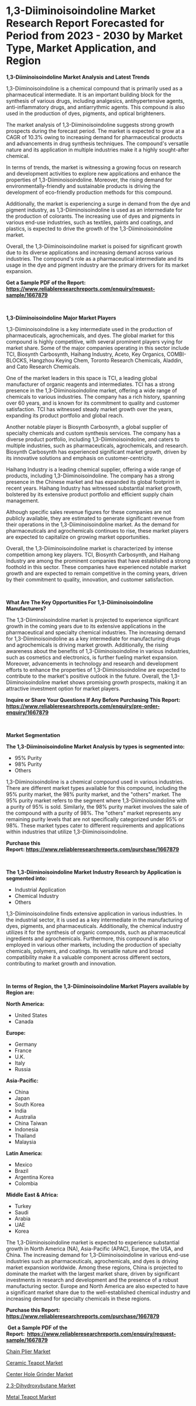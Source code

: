 <p><h1>1,3-Diiminoisoindoline Market Research Report Forecasted for Period from 2023 -  2030 by Market Type, Market Application, and Region</h1></p><p><strong>1,3-Diiminoisoindoline Market Analysis and Latest Trends</strong></p>
<p><p>1,3-Diiminoisoindoline is a chemical compound that is primarily used as a pharmaceutical intermediate. It is an important building block for the synthesis of various drugs, including analgesics, antihypertensive agents, anti-inflammatory drugs, and antiarrythmic agents. This compound is also used in the production of dyes, pigments, and optical brighteners.</p><p>The market analysis of 1,3-Diiminoisoindoline suggests strong growth prospects during the forecast period. The market is expected to grow at a CAGR of 10.3% owing to increasing demand for pharmaceutical products and advancements in drug synthesis techniques. The compound's versatile nature and its application in multiple industries make it a highly sought-after chemical.</p><p>In terms of trends, the market is witnessing a growing focus on research and development activities to explore new applications and enhance the properties of 1,3-Diiminoisoindoline. Moreover, the rising demand for environmentally-friendly and sustainable products is driving the development of eco-friendly production methods for this compound.</p><p>Additionally, the market is experiencing a surge in demand from the dye and pigment industry, as 1,3-Diiminoisoindoline is used as an intermediate for the production of colorants. The increasing use of dyes and pigments in various end-use industries, such as textiles, paints and coatings, and plastics, is expected to drive the growth of the 1,3-Diiminoisoindoline market.</p><p>Overall, the 1,3-Diiminoisoindoline market is poised for significant growth due to its diverse applications and increasing demand across various industries. The compound's role as a pharmaceutical intermediate and its usage in the dye and pigment industry are the primary drivers for its market expansion.</p></p>
<p><strong>Get a Sample PDF of the Report:&nbsp; <a href="https://www.reliableresearchreports.com/enquiry/request-sample/1667879">https://www.reliableresearchreports.com/enquiry/request-sample/1667879</a></strong></p>
<p>&nbsp;</p>
<p><strong>1,3-Diiminoisoindoline Major Market Players</strong></p>
<p><p>1,3-Diiminoisoindoline is a key intermediate used in the production of pharmaceuticals, agrochemicals, and dyes. The global market for this compound is highly competitive, with several prominent players vying for market share. Some of the major companies operating in this sector include TCI, Biosynth Carbosynth, Haihang Industry, Aceto, Key Organics, COMBI-BLOCKS, Hangzhou Keying Chem, Toronto Research Chemicals, Aladdin, and Cato Research Chemicals.</p><p>One of the market leaders in this space is TCI, a leading global manufacturer of organic reagents and intermediates. TCI has a strong presence in the 1,3-Diiminoisoindoline market, offering a wide range of chemicals to various industries. The company has a rich history, spanning over 60 years, and is known for its commitment to quality and customer satisfaction. TCI has witnessed steady market growth over the years, expanding its product portfolio and global reach.</p><p>Another notable player is Biosynth Carbosynth, a global supplier of specialty chemicals and custom synthesis services. The company has a diverse product portfolio, including 1,3-Diiminoisoindoline, and caters to multiple industries, such as pharmaceuticals, agrochemicals, and research. Biosynth Carbosynth has experienced significant market growth, driven by its innovative solutions and emphasis on customer-centricity.</p><p>Haihang Industry is a leading chemical supplier, offering a wide range of products, including 1,3-Diiminoisoindoline. The company has a strong presence in the Chinese market and has expanded its global footprint in recent years. Haihang Industry has witnessed substantial market growth, bolstered by its extensive product portfolio and efficient supply chain management.</p><p>Although specific sales revenue figures for these companies are not publicly available, they are estimated to generate significant revenue from their operations in the 1,3-Diiminoisoindoline market. As the demand for pharmaceuticals and agrochemicals continues to rise, these market players are expected to capitalize on growing market opportunities.</p><p>Overall, the 1,3-Diiminoisoindoline market is characterized by intense competition among key players. TCI, Biosynth Carbosynth, and Haihang Industry are among the prominent companies that have established a strong foothold in this sector. These companies have experienced notable market growth and are expected to remain competitive in the coming years, driven by their commitment to quality, innovation, and customer satisfaction.</p></p>
<p>&nbsp;</p>
<p><strong>What Are The Key Opportunities For 1,3-Diiminoisoindoline Manufacturers?</strong></p>
<p><p>The 1,3-Diiminoisoindoline market is projected to experience significant growth in the coming years due to its extensive applications in the pharmaceutical and specialty chemical industries. The increasing demand for 1,3-Diiminoisoindoline as a key intermediate for manufacturing drugs and agrochemicals is driving market growth. Additionally, the rising awareness about the benefits of 1,3-Diiminoisoindoline in various industries, such as cosmetics and electronics, is further fueling market expansion. Moreover, advancements in technology and research and development efforts to enhance the properties of 1,3-Diiminoisoindoline are expected to contribute to the market's positive outlook in the future. Overall, the 1,3-Diiminoisoindoline market shows promising growth prospects, making it an attractive investment option for market players.</p></p>
<p><strong>Inquire or Share Your Questions If Any Before Purchasing This Report: <a href="https://www.reliableresearchreports.com/enquiry/pre-order-enquiry/1667879">https://www.reliableresearchreports.com/enquiry/pre-order-enquiry/1667879</a></strong></p>
<p>&nbsp;</p>
<p><strong>Market Segmentation</strong></p>
<p><strong>The 1,3-Diiminoisoindoline Market Analysis by types is segmented into:</strong></p>
<p><ul><li>95% Purity</li><li>98% Purity</li><li>Others</li></ul></p>
<p><p>1,3-Diiminoisoindoline is a chemical compound used in various industries. There are different market types available for this compound, including the 95% purity market, the 98% purity market, and the "others" market. The 95% purity market refers to the segment where 1,3-Diiminoisoindoline with a purity of 95% is sold. Similarly, the 98% purity market involves the sale of the compound with a purity of 98%. The "others" market represents any remaining purity levels that are not specifically categorized under 95% or 98%. These market types cater to different requirements and applications within industries that utilize 1,3-Diiminoisoindoline.</p></p>
<p><strong>Purchase this Report:&nbsp;<a href="https://www.reliableresearchreports.com/purchase/1667879">https://www.reliableresearchreports.com/purchase/1667879</a></strong></p>
<p>&nbsp;</p>
<p><strong>The 1,3-Diiminoisoindoline Market Industry Research by Application is segmented into:</strong></p>
<p><ul><li>Industrial Application</li><li>Chemical Industry</li><li>Others</li></ul></p>
<p><p>1,3-Diiminoisoindoline finds extensive application in various industries. In the industrial sector, it is used as a key intermediate in the manufacturing of dyes, pigments, and pharmaceuticals. Additionally, the chemical industry utilizes it for the synthesis of organic compounds, such as pharmaceutical ingredients and agrochemicals. Furthermore, this compound is also employed in various other markets, including the production of specialty chemicals, polymers, and coatings. Its versatile nature and broad compatibility make it a valuable component across different sectors, contributing to market growth and innovation.</p></p>
<p>&nbsp;</p>
<p><strong>In terms of Region, the 1,3-Diiminoisoindoline Market Players available by Region are:</strong></p>
<p>
    <p> <strong> North America: </strong>
        <ul>
            <li>United States</li>
            <li>Canada</li>
        </ul>
        </p> 
    <p> <strong> Europe: </strong>
        <ul>
            <li>Germany</li>
            <li>France</li>
            <li>U.K.</li>
            <li>Italy</li>
            <li>Russia</li>
        </ul>
        </p> 
    <p> <strong> Asia-Pacific: </strong>
        <ul>
            <li>China</li>
            <li>Japan</li>
            <li>South Korea</li>
            <li>India</li>
            <li>Australia</li>
            <li>China Taiwan</li>
            <li>Indonesia</li>
            <li>Thailand</li>
            <li>Malaysia</li>
        </ul>
        </p> 
    <p> <strong> Latin America: </strong>
        <ul>
            <li>Mexico</li>
            <li>Brazil</li>
            <li>Argentina Korea</li>
            <li>Colombia</li>
        </ul>
        </p> 
    <p> <strong> Middle East & Africa: </strong>
        <ul>
            <li>Turkey</li>
            <li>Saudi</li>
            <li>Arabia</li>
            <li>UAE</li>
            <li>Korea</li>
        </ul>
    </p>
    </p>
<p><p>The 1,3-Diiminoisoindoline market is expected to experience substantial growth in North America (NA), Asia-Pacific (APAC), Europe, the USA, and China. The increasing demand for 1,3-Diiminoisoindoline in various end-use industries such as pharmaceuticals, agrochemicals, and dyes is driving market expansion worldwide. Among these regions, China is projected to dominate the market with the largest market share, driven by significant investments in research and development and the presence of a robust manufacturing sector. Europe and North America are also expected to have a significant market share due to the well-established chemical industry and increasing demand for specialty chemicals in these regions.</p></p>
<p><strong>Purchase this Report: <a href="https://www.reliableresearchreports.com/purchase/1667879">https://www.reliableresearchreports.com/purchase/1667879</a></strong></p>
<p>&nbsp;<strong>Get a Sample PDF of the Report:&nbsp;&nbsp;<a href="https://www.reliableresearchreports.com/enquiry/request-sample/1667879">https://www.reliableresearchreports.com/enquiry/request-sample/1667879</a></strong></p>
<p><strong></strong></p>
<p><p><a href="https://www.linkedin.com/pulse/chain-plier-market-size-2023-2030-global-industrial-analysis-qlgje/">Chain Plier Market</a></p><p><a href="https://medium.com/@marieriley2012/ceramic-teapot-market-size-growth-forecast-2023-2030-92dea52ceab6">Ceramic Teapot Market</a></p><p><a href="https://www.linkedin.com/pulse/center-hole-grinder-market-size-share-amp-trends-analysis-aocpc/">Center Hole Grinder Market</a></p><p><a href="https://github.com/ambrozg/Market-Research-Report-List-1/blob/main/23-dihydroxybutane-market.md">2,3-Dihydroxybutane Market</a></p><p><a href="https://medium.com/@juliecastro06/metal-teapot-market-size-growth-forecast-2023-2030-c222b5eedaa8">Metal Teapot Market</a></p></p>